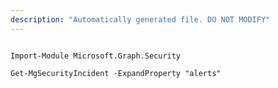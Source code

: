 ```yaml
---
description: "Automatically generated file. DO NOT MODIFY"
---
```


```powershellv1

Import-Module Microsoft.Graph.Security

Get-MgSecurityIncident -ExpandProperty "alerts" 

```